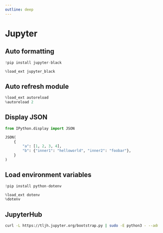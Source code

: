 ```yaml
---
outline: deep
---
```


# Jupyter

## Auto formatting

```python
!pip install jupyter-black

%load_ext jupyter_black
```

## Auto refresh module

```python
%load_ext autoreload
%autoreload 2
```

## Display JSON

```python
from IPython.display import JSON

JSON(
    {
        "a": [1, 2, 3, 4],
        "b": {"inner1": "helloworld", "inner2": "foobar"},
    }
)
```

## Load environment variables

```python
!pip install python-dotenv

%load_ext dotenv
%dotenv
```

## JupyterHub

```bash
curl -L https://tljh.jupyter.org/bootstrap.py | sudo -E python3 - --admin $USER
```
